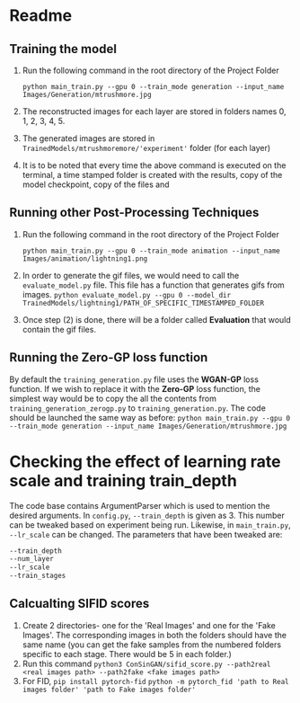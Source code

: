 # Readme

## Training the model
1. Run the following command in the root directory of the Project Folder

	`python main_train.py --gpu 0 --train_mode generation --input_name Images/Generation/mtrushmore.jpg`
2. The reconstructed images for each layer are stored in folders names 0, 1, 2, 3, 4, 5.
3. The generated images are stored in `TrainedModels/mtrushmoremore/'experiment'` folder (for each layer)
4. It is to be noted that every time the above command is executed on the terminal, a time stamped folder is created with the results, copy of the model checkpoint, copy of the files and

## Running other Post-Processing Techniques
1. Run the following command in the root directory of the Project Folder

	`python main_train.py --gpu 0 --train_mode animation --input_name Images/animation/lightning1.png`
2. In order to generate the gif files, we would need to call the `evaluate_model.py` file.  This file has a function that generates gifs from images.
`python evaluate_model.py --gpu 0 --model_dir TrainedModels/lightning1/PATH_OF_SPECIFIC_TIMESTAMPED_FOLDER`
3. Once step (2) is done, there will be a folder called **Evaluation** that would contain the gif files.

## Running the Zero-GP loss function
By default the `training_generation.py` file uses the **WGAN-GP** loss function. If we wish to replace it with the **Zero-GP** loss function, the simplest way would be to copy the all the contents from `training_generation_zerogp.py` to `training_generation.py`.
The code should be launched the same way as before: `python main_train.py --gpu 0 --train_mode generation --input_name Images/Generation/mtrushmore.jpg`

# Checking the effect of learning rate scale  and training train_depth
The code base contains ArgumentParser which is used to mention the desired arguments. In `config.py`, `--train_depth` is given as 3. This number can be tweaked based on experiment being run. Likewise, in `main_train.py`, `--lr_scale` can be changed.
The parameters that have been tweaked are:
````sh
--train_depth
--num_layer
--lr_scale
--train_stages
````
## Calcualting SIFID scores

1. Create 2 directories- one for the 'Real Images' and one for the 'Fake Images'. The corresponding images in both the folders should have the same name
 	(you can get the fake samples from the numbered folders specific to each stage. There would be 5 in each folder.)
2. Run this command `python3 ConSinGAN/sifid_score.py --path2real <real images path> --path2fake <fake images path> `
3. For FID,
	`pip install pytorch-fid`
	`python -m pytorch_fid 'path to Real images folder' 'path to Fake images folder'`
